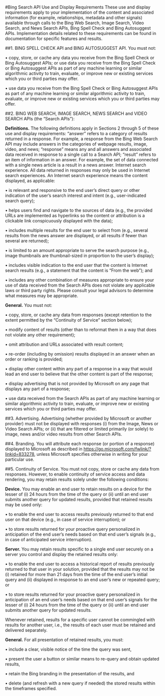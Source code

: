 <!-- 
NavPath: Bing News Search API
LinkLabel: Bing News Search Use and Display Requirements
Weight: 10
Url: Bing-news-search-API/useanddisplayrequirements
-->

#Bing Search API Use and Display Requirements
These use and display requirements apply to your implementation of the content and associated information (for example, relationships, metadata and other signals) available through calls to the Bing Web Search, Image Search, Video Search, and News Search APIs, Bing Spell Check and Bing Autosuggest APIs. Implementation details related to these requirements can be found in documentation for specific features and results.

##1.  BING SPELL CHECK API and BING AUTOSUGGEST API.  You must not:

• copy, store, or cache any data you receive from the Bing Spell Check or Bing Autosuggest APIs; or
use data you receive from the Bing Spell Check or Bing Autosuggest APIs as part of any machine learning or similar algorithmic activity to train, evaluate, or improve new or existing services which you or third parties may offer.

• use data you receive from the Bing Spell Check or Bing Autosuggest APIs as part of any machine learning or similar algorithmic activity to train, evaluate, or improve new or existing services which you or third parties may offer.

##2.  BING WEB SEARCH, IMAGE SEARCH, NEWS SEARCH and VIDEO SEARCH APIs (the “Search APIs”):

**Definitions.** The following definitions apply in Sections 2 through 5 of these use and display requirements:
“answer” refers to a category of results returned in a response. For example, a response from the Bing Web Search API may include answers in the categories of webpage results, image, video, and news;
“response” means any and all answers and associated data received in response to a single call to a Search API;
“result” refers to an item of information in an answer.  For example, the set of data connected with a single news article is a result in a news answer.
Internet search experience. All data returned in responses may only be used in Internet search experiences. An Internet search experience means the content displayed, as applicable:

• is relevant and responsive to the end user’s direct query or other indication of the user’s search interest and intent (e.g., user-indicated search query); 

• helps users find and navigate to the sources of data (e.g., the provided URLs are implemented as hyperlinks so the content or attribution is a clickable link conspicuously displayed with the data); 

• includes multiple results for the end user to select from (e.g., several results from the news answer are displayed, or all results if fewer than several are returned); 

• is limited to an amount appropriate to serve the search purpose (e.g., image thumbnails are thumbnail-sized in proportion to the user’s display); 

• includes visible indication to the end user that the content is Internet search results (e.g., a statement that the content is “From the web”); and

• includes any other combination of measures appropriate to ensure your use of data received from the Search APIs does not violate any applicable laws or third party rights.  Please consult your legal advisors to determine what measures may be appropriate.

**General.** You must not: 

• copy, store, or cache any data from responses (except retention to the extent permitted by the “Continuity of Service” section below); 

• modify content of results (other than to reformat them in a way that does not violate any other requirement); 

• omit attribution and URLs associated with result content;

• re-order (including by omission) results displayed in an answer when an order or ranking is provided;

• display other content within any part of a response in a way that would lead an end user to believe that the other content is part of the response; 

• display advertising that is not provided by Microsoft on any page that displays any part of a response;

• use data received from the Search APIs as part of any machine learning or similar algorithmic activity to train, evaluate, or improve new or existing services which you or third parties may offer.

##3. Advertising.
Advertising (whether provided by Microsoft or another provider) must not be displayed with responses (i) from the Image, News or Video Search APIs; or (ii) that are filtered or limited primarily (or solely) to image, news and/or video results from other Search APIs.

##4. Branding.
You will attribute each response (or portion of a response) displayed to Microsoft as described in https://go.microsoft.com/fwlink/?linkid=833278, unless Microsoft specifies otherwise in writing for your particular use.

##5. Continuity of Service.
You must not copy, store or cache any data from responses. However, to enable continuity of service access and data rendering, you may retain results solely under the following conditions:

**Device.**  You may enable an end user to retain results on a device for the lesser of (i) 24 hours from the time of the query or (ii) until an end user submits another query for updated results, provided that retained results may be used only:

• to enable the end user to access results previously returned to that end user on that device (e.g., in case of service interruption); or

• to store results returned for your proactive query personalized in anticipation of the end user’s needs based on that end user’s signals (e.g., in case of anticipated service interruption).

**Server.**  You may retain results specific to a single end user securely on a server you control and display the retained results only:

• to enable the end user to access a historical report of results previously returned to that user in your solution, provided that the results may not be (i) retained for more than 21 days from the time of the end user’s initial query and (ii) displayed in response to an end user’s new or repeated query; or

• to store results returned for your proactive query personalized in anticipation of an end user’s needs based on that end user’s signals for the lesser of (i) 24 hours from the time of the query or (ii) until an end user submits another query for updated results.

Whenever retained, results for a specific user cannot be commingled with results for another user, i.e., the results of each user must be retained and delivered separately.

**General.** For all presentation of retained results, you must:

• include a clear, visible notice of the time the query was sent,

• present the user a button or similar means to re-query and obtain updated results, 

• retain the Bing branding in the presentation of the results, and

• delete (and refresh with a new query if needed) the stored results within the timeframes specified.
